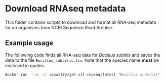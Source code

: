 # Download RNAseq metadata

This folder contains scripts to download and format all RNA-seq metadata for an organisms from NCBI Sequence Read Archive.

## Example usage

The following code finds all RNA-seq data for *Bacillus subtilis* and saves the data to the file `Bacillus_subtilis.tsv`. Note that the species name **must** be enclosed in quotes.

```bash
docker run --rm -it avsastry/get-all-rnaseq:latest "Bacillus subtilis" > Bacillus_subtilis.tsv
```
